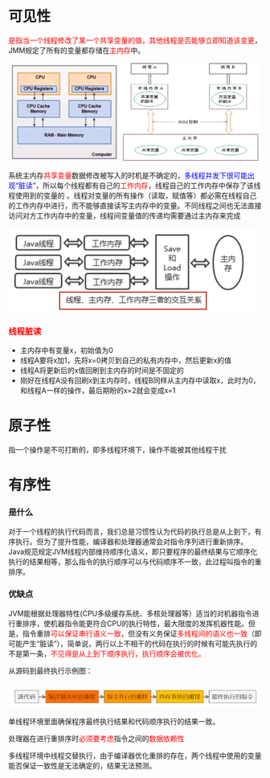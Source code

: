 # 可见性

<font color = 'red'>是指当一个线程修改了某一个共享变量的值，其他线程是否能够立即知道该变更</font>，JMM规定了所有的变量都存储在<font color = 'red'>主内存</font>中。

![image-20230707202612004](images/3.内存模型.png)

系统主内存<font color = 'red'>共享变量</font>数据修改被写入的时机是不确定的，<font color = 'blue'>多线程并发下很可能出现“脏读”</font>，所以每个线程都有自己的<font color = 'red'>工作内存</font>，线程自己的工作内存中保存了该线程使用到的变量的  。线程对变量的所有操作（读取，赋值等）都必需在线程自己的工作内存中进行，而不能够直接读写主内存中的变量。不同线程之间也无法直接访问对方工作内存中的变量，线程间变量值的传递均需要通过主内存来完成

![image-20230707214045735](images/4.线程、主内存、工作内存三者的交互关系.png)

### <font color = 'red'>线程脏读</font>

- 主内存中有变量x，初始值为0
- 线程A要将x加1，先将x=0拷贝到自己的私有内存中，然后更新x的值
- 线程A将更新后的x值回刷到主内存的时间是不固定的
- 刚好在线程A没有回刷x到主内存时，线程B同样从主内存中读取x，此时为0，和线程A一样的操作，最后期盼的x=2就会变成x=1

# 原子性

指一个操作是不可打断的，即多线程环境下，操作不能被其他线程干扰

# 有序性

### 是什么

对于一个线程的执行代码而言，我们总是习惯性认为代码的执行总是从上到下，有序执行。但为了提升性能，编译器和处理器通常会对指令序列进行重新排序。Java规范规定JVM线程内部维持顺序化语义，即只要程序的最终结果与它顺序化执行的结果相等，那么指令的执行顺序可以与代码顺序不一致，此过程叫指令的重排序。

### 优缺点

JVM能根据处理器特性(CPU多级缓存系统、多核处理器等）适当的对机器指令进行重排序，使机器指令能更符合CPU的执行特性，最大限度的发挥机器性能。但是，指令重排<font color = 'red'>可以保证串行语义一致</font>，但没有义务保证<font color = 'red'>多线程间的语义也一致</font>（即可能产生“脏读”），简单说，两行以上不相干的代码在执行的时候有可能先执行的不是第一条，<font color = 'red'>不见得是从上到下顺序执行，执行顺序会被优化。</font>

从源码到最终执行示例图：

![image-20230707220004100](images/5.JMM有序性.png)

单线程环境里面确保程序最终执行结果和代码顺序执行的结果一致。

处理器在进行重排序时<font color = 'red'>必须要考虑</font>指令之间的<font color = 'red'>数据依赖性</font>

多线程环境中线程交替执行，由于编译器优化重排的存在，两个线程中使用的变量能否保证一致性是无法确定的，结果无法预测。